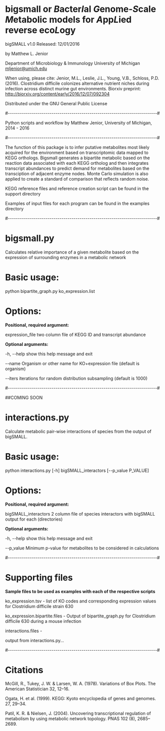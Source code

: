bigsmall or *B*acter*I*al *G*enome-*S*cale *M*etabolic models for *A*pp*L*ied reverse eco*L*ogy
============


bigSMALL v1.0
Released: 12/01/2016

by
Matthew L. Jenior

Department of Microbiology & Immunology
University of Michigan
mljenior@umich.edu

When using, please cite:
Jenior, M.L., Leslie, J.L., Young, V.B., Schloss, P.D. (2016). Clostridium difficile colonizes alternative nutrient niches during infection across distinct murine gut environments. Biorxiv preprint: http://biorxiv.org/content/early/2016/12/07/092304

Distributed under the GNU General Public License


#---------------------------------------------------------------------------#


Python scripts and workflow by Matthew Jenior, University of Michigan, 2014 - 2016


#---------------------------------------------------------------------------#


The function of this package is to infer putative metabolites most likely acquired for the environment based on transcriptomic data mapped to KEGG orthologs. Bigsmall generates a bipartite metabolic based on the reaction data associated with each KEGG ortholog and then integrates transcript abundances to predict demand for metabolites based on the transciption of adjacent enzyme nodes. Monte Carlo simulation is also applied to create a standard of comparison that reflects random noise.

KEGG reference files and reference creation script can be found in the support directory

Examples of input files for each program can be found in the examples directory


#---------------------------------------------------------------------------#


# bigsmall.py
Calculates relative importance of a given metabolite based on the expression of surrounding enzymes in a metabolic network

# Basic usage:
python bipartite_graph.py ko_expression.list

# Options:
**Positional, required argument:**

expression_file       two column file of KEGG ID and transcript abundance

**Optional arguments:**

-h, --help		show this help message and exit

--name          Organism or other name for KO+expression file (default is organism)

--iters         iterations for random distribution subsampling (default is 1000)


#---------------------------------------------------------------------------#

##COMING SOON

# interactions.py
Calculate metabolic pair-wise interactions of species from the output of bigSMALL.

# Basic usage:
python interactions.py [-h] bigSMALL_interactors [--p_value P_VALUE]

# Options:
**Positional, required argument:**

bigSMALL_interactors       2 column file of species interactors with bigSMALL output for each (directories)

**Optional arguments:**

  -h, --help     show this help message and exit

  --p_value      Minimum p-value for metabolites to be considered in calculations


#---------------------------------------------------------------------------#


# Supporting files

**Sample files to be used as examples with each of the respective scripts**

ko_expression.tsv - list of KO codes and corresponding expression values for Clostridium difficile strain 630  
 
ko_expression.bipartite.files - Output of bipartite_graph.py for Clostridium difficile 630 during a mouse infection

interactions.files - 

output from interactions.py...


#---------------------------------------------------------------------------#


# Citations

McGill, R., Tukey, J. W. & Larsen, W. A. (1978). Variations of Box Plots. The American Statistician 32, 12–16.

Ogata, H. et al. (1999). KEGG: Kyoto encyclopedia of genes and genomes. 27, 29–34.

Patil, K. R. & Nielsen, J. (2004). Uncovering transcriptional regulation of metabolism by using metabolic network topology. PNAS 102 (8), 2685–2689.

